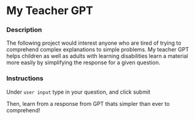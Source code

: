 # My Teacher GPT

### Description

The following project would interest anyone who are tired of trying to comprehend complex explanations to simple problems. My teacher GPT helps children as well as adults with learning disabilities learn a material more easily by simplifying the response for a given question.


### Instructions

Under `user input` type in your question, and click submit

Then, learn from a response from GPT thats simpler than ever to comprehend!





